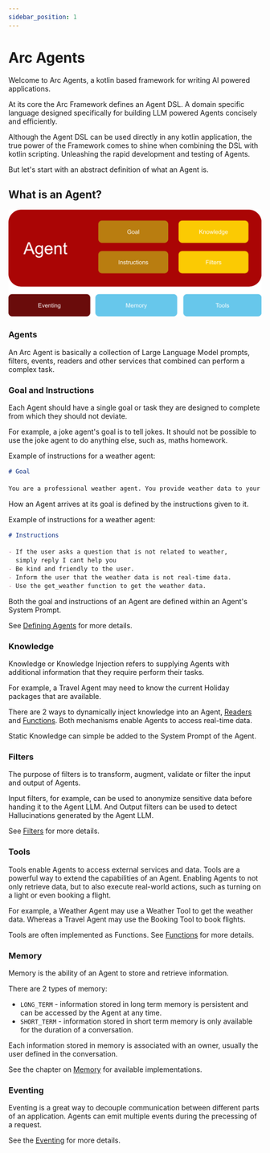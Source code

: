 ```yaml
---
sidebar_position: 1
---
```


# Arc Agents

Welcome to Arc Agents, a kotlin based framework for writing AI powered applications.

At its core the Arc Framework defines an Agent DSL. A domain specific language 
designed specifically for building LLM powered Agents concisely and efficiently.

Although the Agent DSL can be used directly in any kotlin application, the true power of the 
Framework comes to shine when combining the DSL with kotlin scripting.
Unleashing the rapid development and testing of Agents.

But let's start with an abstract definition of what an Agent is.

## What is an Agent?

![](/img/agents.svg)

### Agents

An Arc Agent is basically a collection of Large Language Model prompts, filters, events,
readers and other services that combined can perform a complex task.

### Goal and Instructions

Each Agent should have a single goal or task they are designed to complete from which they should not deviate.

For example, a joke agent's goal is to tell jokes. It should not be possible to use the joke agent to do anything
else, such as, maths homework.

Example of instructions for a weather agent:

```md  
# Goal

You are a professional weather agent. You provide weather data to your users.
```

How an Agent arrives at its goal is defined by the instructions given to it.

Example of instructions for a weather agent:

```md  
# Instructions

- If the user asks a question that is not related to weather,
  simply reply I cant help you
- Be kind and friendly to the user.
- Inform the user that the weather data is not real-time data.
- Use the get_weather function to get the weather data.
```

Both the goal and instructions of an Agent are defined within an Agent's System Prompt.

See [Defining Agents](dsl/defining_agents) for more details.

### Knowledge

Knowledge or Knowledge Injection refers to supplying Agents with additional information that
they require perform their tasks.

For example, a Travel Agent may need to know the current Holiday packages that are available.

There are 2 ways to dynamically inject knowledge into an Agent, [Readers](readers) and [Functions](dsl/defining_functions).
Both mechanisms enable Agents to access real-time data.

Static Knowledge can simple be added to the System Prompt of the Agent.

### Filters

The purpose of filters is to transform, augment, validate or filter the input and output of Agents.

Input filters, for example, can be used to anonymize sensitive data before handing it to the Agent LLM.
And Output filters can be used to detect Hallucinations generated by the Agent LLM.

See [Filters](dsl/filters) for more details.


### Tools

Tools enable Agents to access external services and data. 
Tools are a powerful way to extend the capabilities of an Agent. Enabling Agents to not only retrieve data, 
but to also execute real-world actions, such as turning on a light or even booking a flight.

For example, a Weather Agent may use a Weather Tool to get the weather data. 
Whereas a Travel Agent may use the Booking Tool to book flights.

Tools are often implemented as Functions. See [Functions](dsl/defining_functions) for more details.

### Memory

Memory is the ability of an Agent to store and retrieve information.

There are 2 types of memory:

- `LONG_TERM` - information stored in long term memory is persistent and can be accessed by the Agent at any time.
- `SHORT_TERM` - information stored in short term memory is only available for the duration of a conversation.

Each information stored in memory is associated with an owner, usually the user defined in the conversation.

See the chapter on [Memory](memory) for available implementations.

### Eventing

Eventing is a great way to decouple communication between different parts of an application. 
Agents can emit multiple events during the precessing of a request.

See the [Eventing](/docs/arc/eventing) for more details.